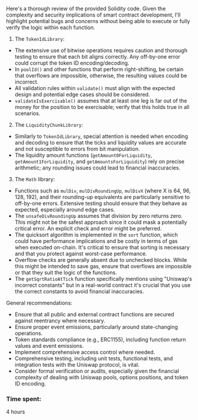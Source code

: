 Here's a thorough review of the provided Solidity code. Given the complexity and security implications of smart contract development, I'll highlight potential bugs and concerns without being able to execute or fully verify the logic within each function.

1. The `TokenIdLibrary`:

- The extensive use of bitwise operations requires caution and thorough testing to ensure that each bit aligns correctly. Any off-by-one error could corrupt the token ID encoding/decoding.
- In `poolId()` and other functions that perform right-shifting, be certain that overflows are impossible, otherwise, the resulting values could be incorrect.
- All validation rules within `validate()` must align with the expected design and potential edge cases should be considered.
- `validateIsExercisable()` assumes that at least one leg is far out of the money for the position to be exercisable; verify that this holds true in all scenarios.

2. The `LiquidityChunkLibrary`:

- Similarly to `TokenIdLibrary`, special attention is needed when encoding and decoding to ensure that the ticks and liquidity values are accurate and not susceptible to errors from bit manipulation.
- The liquidity amount functions (`getAmount0ForLiquidity`, `getAmount1ForLiquidity`, and `getAmountsForLiquidity`) rely on precise arithmetic; any rounding issues could lead to financial inaccuracies.

3. The `Math` library:

- Functions such as `mulDiv`, `mulDivRoundingUp`, `mulDivX` (where X is 64, 96, 128, 192), and their rounding-up equivalents are particularly sensitive to off-by-one errors. Extensive testing should ensure that they behave as expected, especially around edge cases.
- The `unsafeDivRoundingUp` assumes that division by zero returns zero. This might not be the safest approach since it could mask a potentially critical error. An explicit check and error might be preferred.
- The quicksort algorithm is implemented in the `sort` function, which could have performance implications and be costly in terms of gas when executed on-chain. It's critical to ensure that sorting is necessary and that you protect against worst-case performance.
- Overflow checks are generally absent due to unchecked blocks. While this might be intended to save gas, ensure that overflows are impossible or that they suit the logic of the functions.
- The `getSqrtRatioAtTick` function specifically mentions using "Uniswap's incorrect constants" but in a real-world contract it's crucial that you use the correct constants to avoid financial inaccuracies.

General recommendations:

- Ensure that all public and external contract functions are secured against reentrancy where necessary.
- Ensure proper event emissions, particularly around state-changing operations.
- Token standards compliance (e.g., ERC1155), including function return values and event emissions.
- Implement comprehensive access control where needed.
- Comprehensive testing, including unit tests, functional tests, and integration tests with the Uniswap protocol, is vital.
- Consider formal verification or audits, especially given the financial complexity of dealing with Uniswap pools, options positions, and token ID encoding.


### Time spent:
4 hours
